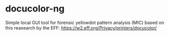 # docucolor-ng
Simple local GUI tool for forensic yellowdot pattern analysis (MIC) based on this reasearch by the EFF: https://w2.eff.org/Privacy/printers/docucolor/
